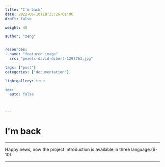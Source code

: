 ```yaml
---
title: "I'm back"
date: 2022-06-10T18:35:26+01:00
draft: false

weight: 40

author: "zeng"


resources:
- name: "featured-image"
  src: "pexels-david-dibert-1297763.jpg"

tags: ["post"]
categories: ["documentation"]

lightgallery: true

toc:
  auto: false



---
```


# I'm back

***
Happy news, now the project introduction is available in three language.(6-10)
***





